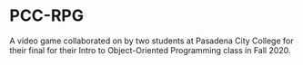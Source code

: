 # PCC-RPG
A video game collaborated on by two students at Pasadena City College for their final for their Intro to Object-Oriented Programming class in Fall 2020.

